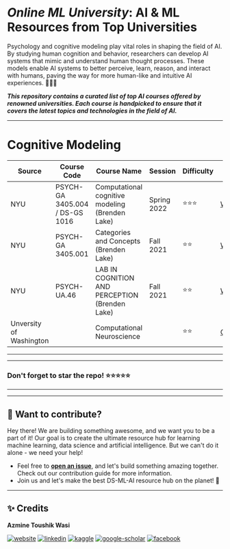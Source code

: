 # ***Online ML University***: **AI & ML Resources from Top Universities**
Psychology and cognitive modeling play vital roles in shaping the field of AI. By studying human cognition and behavior, researchers can develop AI systems that mimic and understand human thought processes. These models enable AI systems to better perceive, learn, reason, and interact with humans, paving the way for more human-like and intuitive AI experiences. 🧠💡🤖

***This repository contains a curated list of top AI courses offered by renowned universities. Each course is handpicked to ensure that it covers the latest topics and technologies in the field of AI.***


---


# **Cognitive Modeling**

| Source | Course Code | Course Name | Session | Difficulty | URL |
| --- | --- | --- | --- | --- | --- |
| NYU| PSYCH-GA 3405.004 / DS-GS 1016 | Computational cognitive modeling (Brenden Lake) | Spring 2022 | ⭐⭐⭐ | [Website](https://github.com/brendenlake/CCM-site) |
| NYU | PSYCH-GA 3405.001 | Categories and Concepts (Brenden Lake) | Fall 2021  | ⭐⭐ | [Website](https://brendenlake.github.io/CC-site/) |
| NYU | PSYCH-UA.46 | LAB IN COGNITION AND PERCEPTION (Brenden Lake) | Fall 2021  | ⭐⭐ | [Website](https://cims.nyu.edu/~brenden/courses/labincp/intro.html) |
| Unversity of Washington | | Computational Neuroscience | | ⭐⭐ | [Coursera](https://www.coursera.org/learn/computational-neuroscience) |


---
---

### Don't forget to **star** the repo! ⭐⭐⭐⭐⭐

---
---

## 👋 **Want to contribute?**

Hey there! We are building something awesome, and we want you to be a part of it! Our goal is to create the ultimate resource hub for learning machine learning, data science and artificial intelligence. But we can't do it alone - we need your help!
- Feel free to [**open an issue**](https://github.com/azminewasi/awsome-ml-courses-from-topuniversities/issues/new?assignees=&labels=&projects=&template=new-resource-addition-request.md&title=), and let's build something amazing together. Check out our contribution guide for more information.
- Join us and let's make the best DS-ML-AI resource hub on the planet! 🚀

---

## ✨ **Credits**
**Azmine Toushik Wasi**

 [![website](https://img.shields.io/badge/-Website-blue?style=flat-square&logo=rss&color=1f1f15)](https://azminewasi.github.io) 
 [![linkedin](https://img.shields.io/badge/LinkedIn-%320beff?style=flat-square&logo=linkedin&color=1f1f18)](https://www.linkedin.com/in/azmine-toushik-wasi/) 
 [![kaggle](https://img.shields.io/badge/Kaggle-%2320beff?style=flat-square&logo=kaggle&color=1f1f1f)](https://www.kaggle.com/azminetoushikwasi) 
 [![google-scholar](https://img.shields.io/badge/Google%20Scholar-%2320beff?style=flat-square&logo=google-scholar&color=1f1f18)](https://scholar.google.com/citations?user=X3gRvogAAAAJ&hl=en) 
 [![facebook](https://img.shields.io/badge/Facebook-%2320beff?style=flat-square&logo=facebook&color=1f1f15)](https://www.facebook.com/cholche.gari.zatrabari/)
